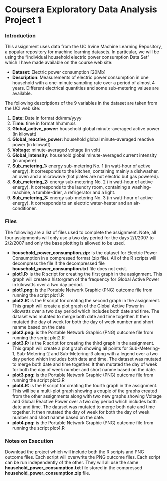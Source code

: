 # Coursera Exploratory Data Analysis Project 1

### Introduction
This assignment uses data from the UC Irvine Machine Learning Repository, a popular repository for machine learning datasets. In particular, we will be using the “Individual household electric power consumption Data Set” which I have made available on the course web site:

* **Dataset**: Electric power consumption [20Mb]
* **Description**: Measurements of electric power consumption in one household with a one-minute sampling rate over a period of almost 4 years. Different electrical quantities and some sub-metering values are available.

The following descriptions of the 9 variables in the dataset are taken from the UCI web site:

1. **Date:** Date in format dd/mm/yyyy
2. **Time:** time in format hh:mm:ss
3. **Global_active_power:** household global minute-averaged active power (in kilowatt)
4. **Global_reactive_power:** household global minute-averaged reactive power (in kilowatt)
5. **Voltage:** minute-averaged voltage (in volt)
6. **Global_intensity:** household global minute-averaged current intensity (in ampere)
7. **Sub_metering_1:** energy sub-metering No. 1 (in watt-hour of active energy). It corresponds to the kitchen, containing mainly a dishwasher, an oven and a microwave (hot plates are not electric but gas powered).
8. **Sub_metering_2:** energy sub-metering No. 2 (in watt-hour of active energy). It corresponds to the laundry room, containing a washing-machine, a tumble-drier, a refrigerator and a light.
9. **Sub_metering_3:** energy sub-metering No. 3 (in watt-hour of active energy). It corresponds to an electric water-heater and an air-conditioner.

### Files
The following are a list of files used to complete the assignment.  Note, all four assignments will only use a two day period for the days 2/1/2007 to 2/2/2007 and only the base plotting is allowed to be used.

* **household_power_consumption.zip:** is the dataset for Electric Power Consumption in a compressed format (zip file).  All of the R scripts will decompress the file if the decompressed file **household_power_consumption.txt** file does not exist.
* **plot1.R:** is the R script for creating the first graph in the assignment.  This graph will create a historgram of the frequency for Global Active Power in kilowatts over a two day period.
* **plot1.png:** is the Portable Network Graphic (PNG) outcome file from running the script plot1.R
* **plot2.R:** is the R script for creating the second graph in the assignment.  This graph will create a plot graph of the Global Active Power in kilowatts over a two day period which includes both date and time.  The dataset was mutated to merge both date and time together.  It then mutated the day of week for both the day of week number and short nanme based on the date
* **plot2.png:** is the Portable Network Graphic (PNG) outcome file from running the script plot2.R
* **plot3.R:** is the R script for creating the third graph in the assignment.  This graph will create a plot graph showing all points for Sub-Metering-1, Sub-Metering-2 and Sub-Metering-3 along with a legend over a two day period which includes both date and time.  The dataset was mutated to merge both date and time together.  It then mutated the day of week for both the day of week number and short nanme based on the date.
* **plot3.png:** is the Portable Network Graphic (PNG) outcome file from running the script plot3.R
* **plot4.R:** is the R script for creating the fourth graph in the assignment.  This will be a multi-plot graph showing a couple of the graphs created from the other assignments along with two new graphs showing Voltage and Global Reactive Power over a two day period which includes both date and time.   The dataset was mutated to merge both date and time together.  It then mutated the day of week for both the day of week number and short nanme based on the date.
* **plot4.png:** is the Portable Network Graphic (PNG) outcome file from running the script plot4.R

### Notes on Execution
Download the project which will include both the R scripts and PNG outcome files.  Each script will overwrite the PNG outcome files.  Each script can be run independently of the other.  They will all use the same **household_power_consumption.txt** file stored in the compressed **household_power_consumption.zip** file.


